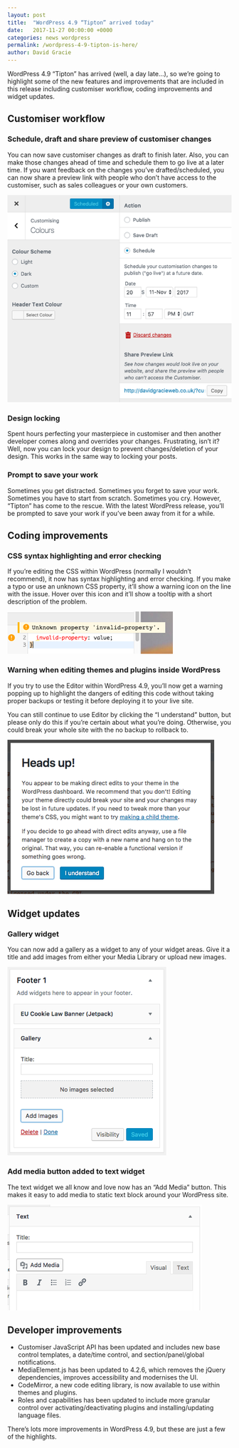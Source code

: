 ```yaml
---
layout: post
title:  "WordPress 4.9 “Tipton” arrived today"
date:   2017-11-27 00:00:00 +0000
categories: news wordpress
permalink: /wordpress-4-9-tipton-is-here/
author: David Gracie
---
```

WordPress 4.9 “Tipton” has arrived (well, a day late…), so we’re going to highlight some of the new features and improvements that are included in this release including customiser workflow, coding improvements and widget updates.

## Customiser workflow

### Schedule, draft and share preview of customiser changes

You can now save customiser changes as draft to finish later.  Also, you can make those changes ahead of time and schedule them to go live at a later time. If you want feedback on the changes you’ve drafted/scheduled, you can now share a preview link with people who don’t have access to the customiser, such as sales colleagues or your own customers.

!["Save Draft", "Schedule" and "Share Preview Link" features added with WordPress 4.9](/assets/images/wordpress-4-9-tipton-is-here/Screen-Shot-2017-11-19-at-13.02.26.png)

### Design locking

Spent hours perfecting your masterpiece in customiser and then another developer comes along and overrides your changes. Frustrating, isn’t it? Well, now you can lock your design to prevent changes/deletion of your design. This works in the same way to locking your posts.

### Prompt to save your work

Sometimes you get distracted. Sometimes you forget to save your work. Sometimes you have to start from scratch. Sometimes you cry. However, “Tipton” has come to the rescue. With the latest WordPress release, you’ll be prompted to save your work if you’ve been away from it for a while.

## Coding improvements

### CSS syntax highlighting and error checking

If you’re editing the CSS within WordPress (normally I wouldn’t recommend), it now has syntax highlighting and error checking. If you make a typo or use an unknown CSS property, it’ll show a warning icon on the line with the issue. Hover over this icon and it’ll show a tooltip with a short description of the problem.

![CSS syntax highlighting and error checking](/assets/images/wordpress-4-9-tipton-is-here/Screen-Shot-2017-11-19-at-13.51.03.png)

### Warning when editing themes and plugins inside WordPress

If you try to use the Editor within WordPress 4.9, you’ll now get a warning popping up to highlight the dangers of editing this code without taking proper backups or testing it before deploying it to your live site.

You can still continue to use Editor by clicking the “I understand” button, but please only do this if you’re certain about what you’re doing. Otherwise, you could break your whole site with the no backup to rollback to.

![Warning given when editing themes and plugins within WordPress](/assets/images/wordpress-4-9-tipton-is-here/Screen-Shot-2017-11-19-at-14.02.48.png)

## Widget updates

### Gallery widget

You can now add a gallery as a widget to any of your widget areas. Give it a title and add images from either your Media Library or upload new images.

![Adding a gallery widget](/assets/images/wordpress-4-9-tipton-is-here/Screen-Shot-2017-11-19-at-14.07.55.png)

### Add media button added to text widget

The text widget we all know and love now has an “Add Media” button. This makes it easy to add media to static text block around your WordPress site.

![Add media button added to text widget](/assets/images/wordpress-4-9-tipton-is-here/Screen-Shot-2017-11-19-at-14.11.07.png)

## Developer improvements

* Customiser JavaScript API has been updated and includes new base control templates, a date/time control, and section/panel/global notifications.
* MediaElement.js has been updated to 4.2.6, which removes the jQuery dependencies, improves accessibility and modernises the UI.
* CodeMirror, a new code editing library, is now available to use within themes and plugins.
* Roles and capabilities has been updated to include more granular control over activating/deactivating plugins and installing/updating language files.

There’s lots more improvements in WordPress 4.9, but these are just a few of the highlights.

